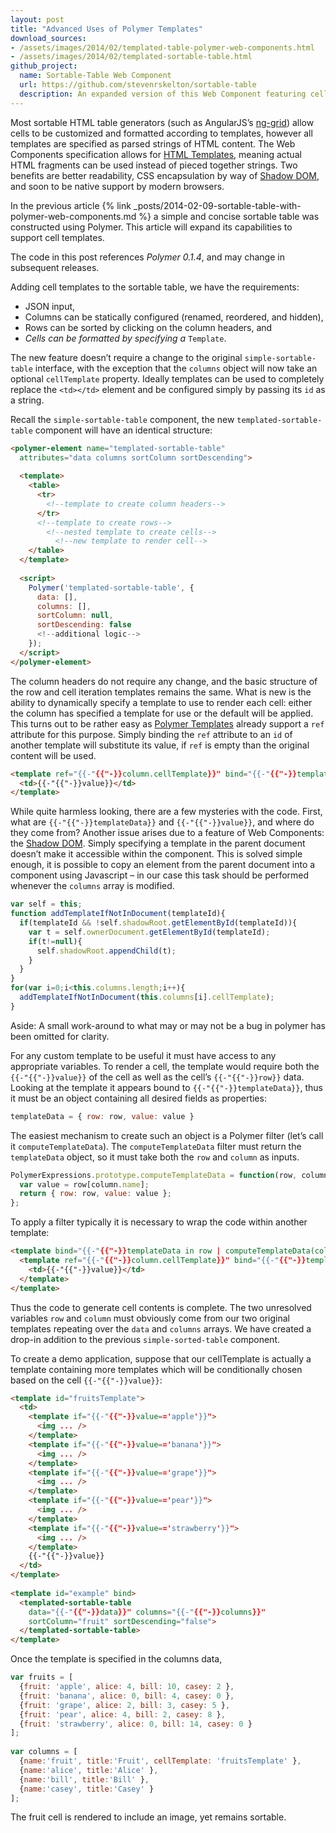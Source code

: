 ```yaml
---
layout: post
title: "Advanced Uses of Polymer Templates"
download_sources:
- /assets/images/2014/02/templated-table-polymer-web-components.html
- /assets/images/2014/02/templated-sortable-table.html
github_project:
  name: Sortable-Table Web Component
  url: https://github.com/stevenrskelton/sortable-table
  description: An expanded version of this Web Component featuring cell formulas, footers, and more is available on GitHub!
---
```


Most sortable HTML table generators (such as AngularJS’s [ng-grid](http://angular-ui.github.io/ng-grid/)) allow cells to be customized and formatted according to templates, however all templates are specified as parsed strings of HTML content. The Web Components specification allows for [HTML Templates](http://www.w3.org/TR/components-intro/#template-section), meaning actual HTML fragments can be used instead of pieced together strings. Two benefits are better readability, CSS encapsulation by way of [Shadow DOM](http://www.w3.org/TR/components-intro/#shadow-dom-section), and soon to be native support by modern browsers.

In the previous article {% link _posts/2014-02-09-sortable-table-with-polymer-web-components.md %} a simple and concise sortable table was constructed using Polymer. This article will expand its capabilities to support cell templates.

The code in this post references *Polymer 0.1.4*, and may change in subsequent releases.

Adding cell templates to the sortable table, we have the requirements:
- JSON input,
- Columns can be statically configured (renamed, reordered, and hidden),
- Rows can be sorted by clicking on the column headers, and
- *Cells can be formatted by specifying a* `Template`.

The new feature doesn’t require a change to the original `simple-sortable-table` interface, with the exception that the `columns` object will now take an optional `cellTemplate` property. Ideally templates can be used to completely replace the `<td></td>` element and be configured simply by passing its `id` as a string.

Recall the `simple-sortable-table` component, the new `templated-sortable-table` component will have an identical structure:

```html
<polymer-element name="templated-sortable-table"
  attributes="data columns sortColumn sortDescending">
 
  <template>
    <table>
      <tr>
        <!--template to create column headers-->
      </tr>
      <!--template to create rows-->
        <!--nested template to create cells-->
          <!--new template to render cell-->
    </table>
  </template>
 
  <script>
    Polymer('templated-sortable-table', {
      data: [],
      columns: [],
      sortColumn: null,
      sortDescending: false
      <!--additional logic-->
    });
  </script>
</polymer-element>
```

The column headers do not require any change, and the basic structure of the row and cell iteration templates remains the same. What is new is the ability to dynamically specify a template to use to render each cell: either the column has specified a template for use or the default will be applied. This turns out to be rather easy as [Polymer Templates](http://www.polymer-project.org/platform/template.html) already support a `ref` attribute for this purpose. Simply binding the `ref` attribute to an `id` of another template will substitute its value, if `ref` is empty than the original content will be used.

```html
<template ref="{{-"{{"-}}column.cellTemplate}}" bind="{{-"{{"-}}templateData}}">
  <td>{{-"{{"-}}value}}</td>
</template>
```

While quite harmless looking, there are a few mysteries with the code. First, what are `{{-"{{"-}}templateData}}` and `{{-"{{"-}}value}}`, and where do they come from? Another issue arises due to a feature of Web Components: the [Shadow DOM](http://www.w3.org/TR/components-intro/#shadow-dom-section). Simply specifying a template in the parent document doesn’t make it accessible within the component. This is solved simple enough, it is possible to copy an element from the parent document into a component using Javascript – in our case this task should be performed whenever the `columns` array is modified.

```js
var self = this;
function addTemplateIfNotInDocument(templateId){
  if(templateId && !self.shadowRoot.getElementById(templateId)){
    var t = self.ownerDocument.getElementById(templateId);
    if(t!=null){
      self.shadowRoot.appendChild(t);
    }
  }
}
for(var i=0;i<this.columns.length;i++){
  addTemplateIfNotInDocument(this.columns[i].cellTemplate);
}
```

Aside: A small work-around to what may or may not be a bug in polymer has been omitted for clarity.

For any custom template to be useful it must have access to any appropriate variables. To render a cell, the template would require both the `{{-"{{"-}}value}}` of the cell as well as the cell’s `{{-"{{"-}}row}}` data. Looking at the template it appears bound to `{{-"{{"-}}templateData}}`, thus it must be an object containing all desired fields as properties:

```js
templateData = { row: row, value: value }
```

The easiest mechanism to create such an object is a Polymer filter (let’s call it `computeTemplateData`). The `computeTemplateData` filter must return the `templateData` object, so it must take both the `row` and `column` as inputs.

```js
PolymerExpressions.prototype.computeTemplateData = function(row, column) {
  var value = row[column.name];
  return { row: row, value: value };
};
```

To apply a filter typically it is necessary to wrap the code within another template:

```html
<template bind="{{-"{{"-}}templateData in row | computeTemplateData(column)}}">
  <template ref="{{-"{{"-}}column.cellTemplate}}" bind="{{-"{{"-}}templateData}}">
    <td>{{-"{{"-}}value}}</td>
  </template>
</template>
```

Thus the code to generate cell contents is complete. The two unresolved variables `row` and `column` must obviously come from our two original templates repeating over the `data` and `columns` arrays. We have created a drop-in addition to the previous `simple-sorted-table` component.

To create a demo application, suppose that our cellTemplate is actually a template containing more templates which will be conditionally chosen based on the cell `{{-"{{"-}}value}}`:

```html
<template id="fruitsTemplate">
  <td>
    <template if="{{-"{{"-}}value=='apple'}}">
      <img ... />
    </template>
    <template if="{{-"{{"-}}value=='banana'}}">
      <img ... />
    </template>
    <template if="{{-"{{"-}}value=='grape'}}">
      <img ... />
    </template>
    <template if="{{-"{{"-}}value=='pear'}}">
      <img ... />
    </template>
    <template if="{{-"{{"-}}value=='strawberry'}}">
      <img ... />
    </template>
    {{-"{{"-}}value}}
  </td>
</template>
 
<template id="example" bind>
  <templated-sortable-table
    data="{{-"{{"-}}data}}" columns="{{-"{{"-}}columns}}"
    sortColumn="fruit" sortDescending="false">
  </templated-sortable-table>
</template>
```

Once the template is specified in the columns data,

```js
var fruits = [
  {fruit: 'apple', alice: 4, bill: 10, casey: 2 },
  {fruit: 'banana', alice: 0, bill: 4, casey: 0 },
  {fruit: 'grape', alice: 2, bill: 3, casey: 5 },
  {fruit: 'pear', alice: 4, bill: 2, casey: 8 },
  {fruit: 'strawberry', alice: 0, bill: 14, casey: 0 }
];
 
var columns = [
  {name:'fruit', title:'Fruit', cellTemplate: 'fruitsTemplate' },
  {name:'alice', title:'Alice' },
  {name:'bill', title:'Bill' },
  {name:'casey', title:'Casey' }
];
```

The fruit cell is rendered to include an image, yet remains sortable.
